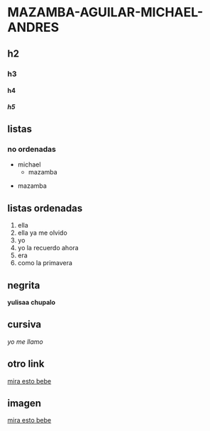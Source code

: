 # MAZAMBA-AGUILAR-MICHAEL-ANDRES
## h2
### h3
#### h4 
##### h5
## listas 
### no ordenadas 
* michael
  * mazamba
- mazamba
## listas ordenadas
1. ella 
2. ella ya me olvido
3. yo
4. yo la recuerdo ahora 
5. era 
6. como la primavera
## negrita 
**yulisaa**
**chupalo**
 ## cursiva
 *yo me llamo*
## otro link
[mira esto bebe](https://github.com/susannalles/MinimalEditions/wiki/B%C3%A1sicos-Markdown)
## imagen 
[mira esto bebe](https://i2.wp.com/lacomputadora.org/wp-content/uploads/2015/03/codigo-ascii.jpg?resize=665%2C405)

